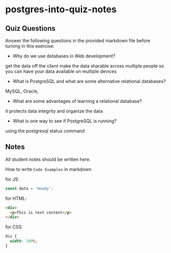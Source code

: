 # postgres-into-quiz-notes

## Quiz Questions

Answer the following questions in the provided markdown file before turning in this exercise:

- Why do we use databases in Web development?

get the data off the client
make the data sharable across multiple people
so you can have your data available on multiple devices

- What is PostgreSQL and what are some alternative relational databases?

<!-- it is a (PostgreSQL) -- finish writing this answer -->

MySQL, Oracle,

- What are some advantages of learning a relational database?

it protects data integrity and organize the data

- What is one way to see if PostgreSQL is running?

using the postgresql status command

## Notes

All student notes should be written here.

How to write `Code Examples` in markdown

for JS:

```javascript
const data = 'Howdy';
```

for HTML:

```html
<div>
  <p>This is text content</p>
</div>
```

for CSS:

```css
div {
  width: 100%;
}
```
